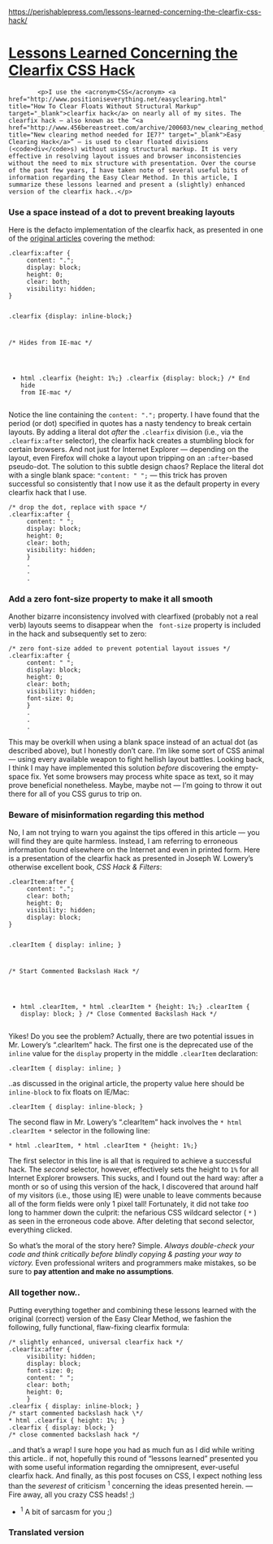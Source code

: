 <a href="https://perishablepress.com/lessons-learned-concerning-the-clearfix-css-hack/">https://perishablepress.com/lessons-learned-concerning-the-clearfix-css-hack/</a><div id="articleHeader"><h1>				<a href="https://perishablepress.com/lessons-learned-concerning-the-clearfix-css-hack/" title="Posted: February 5th, 2008 | 20 Comments" target="_blank">Lessons Learned Concerning the Clearfix CSS Hack</a>							</h1></div>

		
			<p>I use the <acronym>CSS</acronym> <a href="http://www.positioniseverything.net/easyclearing.html" title="How To Clear Floats Without Structural Markup" target="_blank">clearfix hack</a> on nearly all of my sites. The clearfix hack — also known as the “<a href="http://www.456bereastreet.com/archive/200603/new_clearing_method_needed_for_ie7/" title="New clearing method needed for IE7?" target="_blank">Easy Clearing Hack</a>” — is used to clear floated divisions (<code>div</code>s) without using structural markup. It is very effective in resolving layout issues and browser inconsistencies without the need to mix structure with presentation. Over the course of the past few years, I have taken note of several useful bits of information regarding the Easy Clear Method. In this article, I summarize these lessons learned and present a (slightly) enhanced version of the clearfix hack..</p>
<h3>Use a space instead of a dot to prevent breaking layouts</h3>
<p>Here is the defacto implementation of the clearfix hack, as presented in one of the <a href="http://www.positioniseverything.net/easyclearing.html" title="How To Clear Floats Without Structural Markup" target="_blank">original articles</a> covering the method:</p>
<pre><code>.clearfix:after {
     content: "."; 
     display: block; 
     height: 0; 
     clear: both; 
     visibility: hidden;
}

.clearfix {display: inline-block;}

/* Hides from IE-mac \*/
* html .clearfix {height: 1%;}
.clearfix {display: block;}
/* End hide from IE-mac */</code></pre>
<p>Notice the line containing the <code>content: ".";</code> property. I have found that the period (or dot) specified in quotes has a nasty tendency to break certain layouts. By adding a literal dot <em>after</em> the <code>.clearfix</code> division (i.e., via the <code>.clearfix:after</code> selector), the clearfix hack creates a stumbling block for certain browsers. And not just for Internet Explorer — depending on the layout, even Firefox will choke a layout upon tripping on an <code>:after</code>-based pseudo-dot. The solution to this subtle design chaos? Replace the literal dot with a single blank space: <code>"content: " ";</code> — this trick has proven successful so consistently that I now use it as the default property in every clearfix hack that I use.</p>
<pre><code>/* drop the dot, replace with space */
.clearfix:after {
     content: " "; 
     display: block; 
     height: 0; 
     clear: both; 
     visibility: hidden;
     }
     .
     .
     .</code></pre>
<h3>Add a zero font-size property to make it all smooth</h3>
<p>Another bizarre inconsistency involved with clearfixed (probably not a real verb) layouts seems to disappear when the <code>	font-size</code> property is included in the hack and subsequently set to zero:</p>
<pre><code>/* zero font-size added to prevent potential layout issues */
.clearfix:after {
     content: " "; 
     display: block; 
     height: 0; 
     clear: both; 
     visibility: hidden;
     font-size: 0;
     }
     .
     .
     .</code></pre>
<p>This may be overkill when using a blank space instead of an actual dot (as described above), but I honestly don’t care. I’m like some sort of <acronym>CSS</acronym> animal — using every available weapon to fight hellish layout battles. Looking back, I think I may have implemented this solution <em>before</em> discovering the empty-space fix. Yet some browsers may process white space as text, so it may prove beneficial nonetheless. Maybe, maybe not — I’m going to throw it out there for all of you <acronym>CSS</acronym> gurus to trip on.</p>
<h3>Beware of misinformation regarding this method</h3>
<p>No, I am not trying to warn you against the tips offered in this article — you will find they are quite harmless. Instead, I am referring to erroneous information found elsewhere on the Internet and even in printed form. Here is a presentation of the clearfix hack as presented in Joseph W. Lowery’s otherwise excellent book, <em>CSS Hack & Filters</em>:</p>
<pre><code>.clearItem:after {
     content: ".";
     clear: both;
     height: 0;
     visibility: hidden;
     display: block;
}

.clearItem { display: inline; }

/* Start Commented Backslash Hack \*/
* html .clearItem, * html .clearItem * {height: 1%;}
.clearItem { display: block; }
/* Close Commented Backslash Hack */</code></pre>
<p>Yikes! Do you see the problem? Actually, there are two potential issues in Mr. Lowery’s “.clearItem” hack. The first one is the deprecated use of the <code>inline</code> value for the <code>display</code> property in the middle <code>.clearItem</code> declaration:</p>
<p><code>.clearItem { display: inline; }</code></p>
<p>..as discussed in the original article, the property value here should be <code>inline-block</code> to fix floats on <acronym>IE/Mac</acronym>:</p>
<p><code>.clearItem { display: inline-block; }</code></p>
<p>The second flaw in Mr. Lowery’s “.clearItem” hack involves the <code>* html .clearItem *</code> selector in the following line:</p>
<p><code>* html .clearItem, * html .clearItem * {height: 1%;}</code></p>
<p>The first selector in this line is all that is required to achieve a successful hack. The <em>second</em> selector, however, effectively sets the height to <code>1%</code> for all Internet Explorer browsers. This sucks, and I found out the hard way: after a month or so of using this version of the hack, I discovered that around half of my visitors (i.e., those using <acronym>IE</acronym>) were unable to leave comments because all of the form fields were only 1 pixel tall! Fortunately, it did not take <em>too</em> long to hammer down the culprit: the nefarious <acronym>CSS</acronym> wildcard selector ( <code>*</code> ) as seen in the erroneous code above. After deleting that second selector, everything clicked. </p>
<p>So what’s the moral of the story here? Simple. <em>Always double-check your code and think critically before blindly copying & pasting your way to victory.</em> Even professional writers and programmers make mistakes, so be sure to <strong>pay attention and make no assumptions</strong>.</p>
<h3>All together now..</h3>
<p>Putting everything together and combining these lessons learned with the original (correct) version of the Easy Clear Method, we fashion the following, fully functional, flaw-fixing clearfix formula:</p>
<pre><code>/* slightly enhanced, universal clearfix hack */
.clearfix:after {
     visibility: hidden;
     display: block;
     font-size: 0;
     content: " ";
     clear: both;
     height: 0;
     }
.clearfix { display: inline-block; }
/* start commented backslash hack \*/
* html .clearfix { height: 1%; }
.clearfix { display: block; }
/* close commented backslash hack */</code></pre>
<p>..and that’s a wrap! I sure hope you had as much fun as I did while writing this article.. if not, hopefully this round of “lessons learned” presented you with some useful information regarding the omnipresent, ever-useful clearfix hack. And finally, as this post focuses on <acronym>CSS</acronym>, I expect nothing less than the <em>severest</em> of criticism <sup>1</sup> concerning the ideas presented herein. — Fire away, all you crazy <acronym>CSS</acronym> heads! ;)</p>

<ul>
<li><sup>1</sup> A bit of sarcasm for you ;)</li>
</ul>
<h3>Translated version</h3>


		